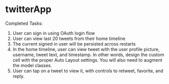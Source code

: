 twitterApp
==========

Completed Tasks: 

1. User can sign in using OAuth login flow
2. User can view last 20 tweets from their home timeline
3. The current signed in user will be persisted across restarts
4. In the home timeline, user can view tweet with the user profile picture, username, tweet text, and timestamp. 
In other words, design the custom cell with the proper Auto Layout settings. You will also need to augment the model classes.
5. User can tap on a tweet to view it, with controls to retweet, favorite, and reply.


